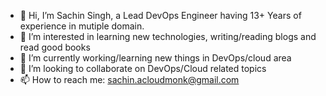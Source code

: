 - 👋 Hi, I’m Sachin Singh, a Lead DevOps Engineer having 13+ Years of experience in mutiple domain.
- 👀 I’m interested in learning new technologies, writing/reading blogs and read good books
- 🌱 I’m currently working/learning new things in DevOps/cloud area
- 💞️ I’m looking to collaborate on DevOps/Cloud related topics
- 📫 How to reach me: sachin.acloudmonk@gmail.com

<!---
sachinsingh2005/acloudmonk is a ✨ special ✨ repository because its `README.md` (this file) appears on your GitHub profile.
You can click the Preview link to take a look at your changes.
--->
